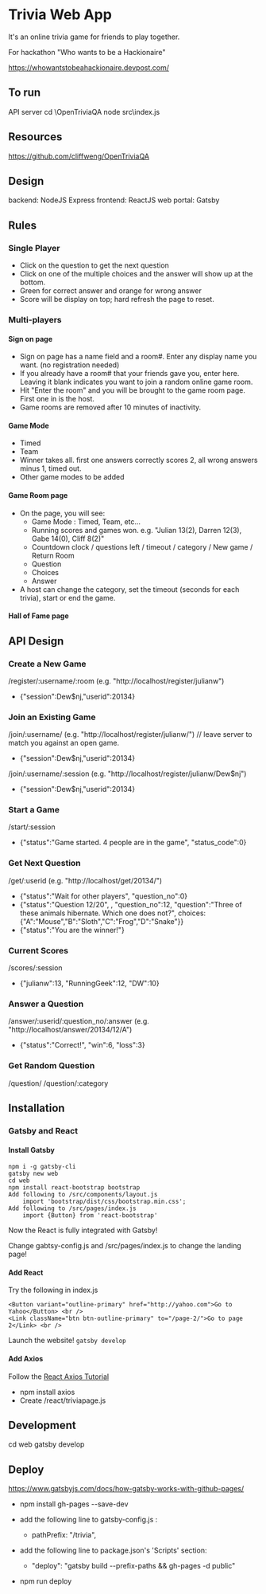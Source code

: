 # Trivia Web App

It's an online trivia game for friends to play together.

For hackathon "Who wants to be a Hackionaire"

https://whowantstobeahackionaire.devpost.com/

## To run
API server
cd \OpenTriviaQA 
node src\index.js

## Resources

https://github.com/cliffweng/OpenTriviaQA

## Design

backend: NodeJS Express
frontend: ReactJS
web portal: Gatsby

## Rules
### Single Player

- Click on the question to get the next question
- Click on one of the multiple choices and the answer will show up at the bottom.
- Green for correct answer and orange for wrong answer
- Score will be display on top; hard refresh the page to reset.

### Multi-players

#### Sign on page
- Sign on page has a name field and a room#. Enter any display name you want. (no registration needed)
- If you already have a room# that your friends gave you, enter here. Leaving it blank indicates you want to join a random online game room.
- Hit "Enter the room" and you will be brought to the game room page. First one in is the host.
- Game rooms are removed after 10 minutes of inactivity.

#### Game Mode

- Timed
- Team
- Winner takes all. first one answers correctly scores 2, all wrong answers minus 1, timed out.
- Other game modes to be added

#### Game Room page
- On the page, you will see:
    - Game Mode : Timed, Team, etc...
    - Running scores and games won. e.g. "Julian 13(2), Darren 12(3), Gabe 14(0), Cliff 8(2)"
    - Countdown clock / questions left / timeout / category / New game / Return Room
    - Question
    - Choices
    - Answer
- A host can change the category, set the timeout (seconds for each trivia), start or end the game.


#### Hall of Fame page

## API Design

### Create a New Game
/register/:username/:room (e.g. "http://localhost/register/julianw")
- {"session":Dew$nj,"userid":20134}

### Join an Existing Game
/join/:username/ (e.g. "http://localhost/register/julianw/") // leave server to match you against an open game.
- {"session":Dew$nj,"userid":20134}

/join/:username/:session (e.g. "http://localhost/register/julianw/Dew$nj")
- {"session":Dew$nj,"userid":20134}

### Start a Game
/start/:session
- {"status":"Game started. 4 people are in the game", "status_code":0}

### Get Next Question
/get/:userid  (e.g. "http://localhost/get/20134/")
- {"status":"Wait for other players", "question_no":0}
- {"status":"Question 12/20", , "question_no":12, "question":"Three of these animals hibernate. Which one does not?", 
    choices:{"A":"Mouse","B":"Sloth","C":"Frog","D":"Snake"}}
- {"status":"You are the winner!"}

### Current Scores
/scores/:session
- {"julianw":13, "RunningGeek":12, "DW":10}

### Answer a Question
/answer/:userid/:question_no/:answer (e.g. "http://localhost/answer/20134/12/A")
- {"status":"Correct!", "win":6, "loss":3}

### Get Random Question
/question/
/question/:category

## Installation
### Gatsby and React

#### Install Gatsby
```
npm i -g gatsby-cli
gatsby new web
cd web
npm install react-bootstrap bootstrap
Add following to /src/components/layout.js
    import 'bootstrap/dist/css/bootstrap.min.css';
Add following to /src/pages/index.js
    import {Button} from 'react-bootstrap'
```
Now the React is fully integrated with Gatsby!

Change gabtsy-config.js and /src/pages/index.js to change the landing page!
#### Add React
Try the following in index.js
```
<Button variant="outline-primary" href="http://yahoo.com">Go to Yahoo</Button> <br />
<Link className="btn btn-outline-primary" to="/page-2/">Go to page 2</Link> <br />
```
Launch the website! `gatsby develop`

#### Add Axios

Follow the [React Axios Tutorial](https://www.digitalocean.com/community/tutorials/react-axios-react)

- npm install axios
- Create /react/triviapage.js

## Development

cd web
gatsby develop
## Deploy

https://www.gatsbyjs.com/docs/how-gatsby-works-with-github-pages/

- npm install gh-pages --save-dev
- add the following line to gatsby-config.js :
    - pathPrefix: "/trivia",

- add the following line to package.json's 'Scripts' section:
    - "deploy": "gatsby build --prefix-paths && gh-pages -d public"

- npm run deploy